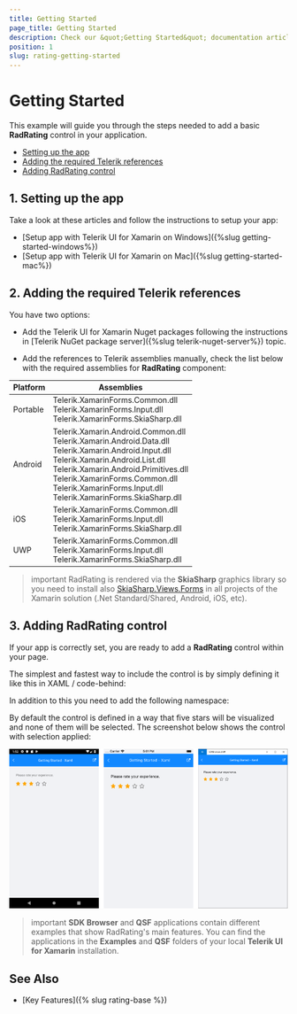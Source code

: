 ```yaml
---
title: Getting Started
page_title: Getting Started
description: Check our &quot;Getting Started&quot; documentation article for Telerik Rating for Xamarin control.
position: 1
slug: rating-getting-started
---
```


# Getting Started

This example will guide you through the steps needed to add a basic **RadRating** control in your application.

* [Setting up the app](#1-setting-up-the-app)
* [Adding the required Telerik references](#2-adding-the-required-telerik-references)
* [Adding RadRating control](#3-adding-radrating-control)

## 1. Setting up the app

Take a look at these articles and follow the instructions to setup your app:

- [Setup app with Telerik UI for Xamarin on Windows]({%slug getting-started-windows%})
- [Setup app with Telerik UI for Xamarin on Mac]({%slug getting-started-mac%})

## 2. Adding the required Telerik references

You have two options:

* Add the Telerik UI for Xamarin Nuget packages following the instructions in [Telerik NuGet package server]({%slug telerik-nuget-server%}) topic.

* Add the references to Telerik assemblies manually, check the list below with the required assemblies for **RadRating** component:

| Platform | Assemblies |
| -------- | ---------- |
| Portable | Telerik.XamarinForms.Common.dll <br/> Telerik.XamarinForms.Input.dll <br/> Telerik.XamarinForms.SkiaSharp.dll |
| Android  | Telerik.Xamarin.Android.Common.dll <br /> Telerik.Xamarin.Android.Data.dll <br/> Telerik.Xamarin.Android.Input.dll <br/> Telerik.Xamarin.Android.List.dll <br /> Telerik.Xamarin.Android.Primitives.dll <br/> Telerik.XamarinForms.Common.dll <br/> Telerik.XamarinForms.Input.dll <br/> Telerik.XamarinForms.SkiaSharp.dll |
| iOS      | Telerik.XamarinForms.Common.dll <br/> Telerik.XamarinForms.Input.dll <br/> Telerik.XamarinForms.SkiaSharp.dll |
| UWP      | Telerik.XamarinForms.Common.dll <br/> Telerik.XamarinForms.Input.dll <br/> Telerik.XamarinForms.SkiaSharp.dll |

>important RadRating is rendered via the **SkiaSharp** graphics library so you need to install also [SkiaSharp.Views.Forms](https://www.nuget.org/packages/SkiaSharp.Views.Forms) in all projects of the Xamarin solution (.Net Standard/Shared, Android, iOS, etc). 

## 3. Adding RadRating control

If your app is correctly set, you are ready to add a **RadRating** control within your page.  

The simplest and fastest way to include the control is by simply defining it like this in XAML / code-behind:

<snippet id='rating-gettingstarted-xaml'/>
<snippet id='rating-gettingstarted-csharp'/>

In addition to this you need to add the following namespace:

<snippet id='xmlns-telerikinput'/>
<snippet id='ns-telerikinput'/>

By default the control is defined in a way that five stars will be visualized and none of them will be selected. The screenshot below shows the control with selection applied:

![](images/rating_getting_started.png)

>important **SDK Browser** and **QSF** applications contain different examples that show RadRating's main features. You can find the applications in the **Examples** and **QSF** folders of your local **Telerik UI for Xamarin** installation.

## See Also

- [Key Features]({% slug rating-base %})